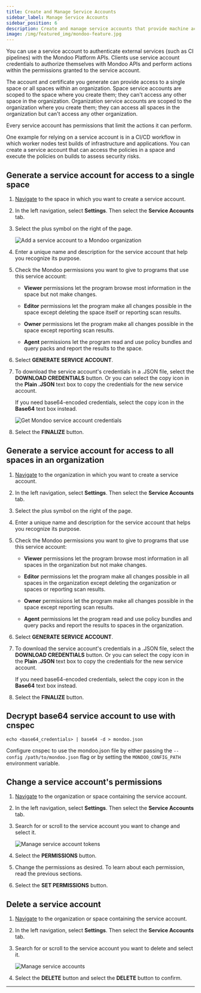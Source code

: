 ```yaml
---
title: Create and Manage Service Accounts
sidebar_label: Manage Service Accounts
sidebar_position: 6
description: Create and manage service accounts that provide machine access to Mondoo Platform.
image: /img/featured_img/mondoo-feature.jpg
---
```


You can use a service account to authenticate external services (such as CI pipelines) with the Mondoo Platform APIs. Clients use service account credentials to authorize themselves with Mondoo APIs and perform actions within the permissions granted to the service account.

The account and certificate you generate can provide access to a single space or all spaces within an organization. Space service accounts are scoped to the space where you create them; they can't access any other space in the organization. Organization service accounts are scoped to the organization where you create them; they can access all spaces in the organization but can't access any other organization.

Every service account has permissions that limit the actions it can perform.

One example for relying on a service account is in a CI/CD workflow in which worker nodes test builds of infrastructure and applications. You can create a service account that can access the policies in a space and execute the policies on builds to assess security risks.

## Generate a service account for access to a single space

1. [Navigate](/platform/start/navigate/) to the space in which you want to create a service account.

2. In the left navigation, select **Settings**. Then select the **Service Accounts** tab.

3. Select the plus symbol on the right of the page.

   ![Add a service account to a Mondoo organization](/img/platform/maintain/access/add-service-account.png)

4. Enter a unique name and description for the service account that help you recognize its purpose.

5. Check the Mondoo permissions you want to give to programs that use this service account:

   - **Viewer** permissions let the program browse most information in the space but not make changes.

   - **Editor** permissions let the program make all changes possible in the space except deleting the space itself or reporting scan results.

   - **Owner** permissions let the program make all changes possible in the space except reporting scan results.

   - **Agent** permissions let the program read and use policy bundles and query packs and report the results to the space.

6. Select **GENERATE SERVICE ACCOUNT**.

7. To download the service account's credentials in a .JSON file, select the **DOWNLOAD CREDENTIALS** button. Or you can select the copy icon in the **Plain .JSON** text box to copy the credentials for the new service account.

   If you need base64-encoded credentials, select the copy icon in the **Base64** text box instead.

   ![Get Mondoo service account credentials](/img/platform/maintain/access/credentials.png)

8. Select the **FINALIZE** button.

## Generate a service account for access to all spaces in an organization

1. [Navigate](/platform/start/navigate/) to the organization in which you want to create a service account.

2. In the left navigation, select **Settings**. Then select the **Service Accounts** tab.

3. Select the plus symbol on the right of the page.

4. Enter a unique name and description for the service account that helps you recognize its purpose.

5. Check the Mondoo permissions you want to give to programs that use this service account:

   - **Viewer** permissions let the program browse most information in all spaces in the organization but not make changes.

   - **Editor** permissions let the program make all changes possible in all spaces in the organization except deleting the organization or spaces or reporting scan results.

   - **Owner** permissions let the program make all changes possible in the space except reporting scan results.

   - **Agent** permissions let the program read and use policy bundles and query packs and report the results to spaces in the organization.

6. Select **GENERATE SERVICE ACCOUNT**.

7. To download the service account's credentials in a .JSON file, select the **DOWNLOAD CREDENTIALS** button. Or you can select the copy icon in the **Plain .JSON** text box to copy the credentials for the new service account.

   If you need base64-encoded credentials, select the copy icon in the **Base64** text box instead.

8. Select the **FINALIZE** button.

## Decrypt base64 service account to use with cnspec

```shell
echo <base64_credentials> | base64 -d > mondoo.json
```

Configure cnspec to use the mondoo.json file by either passing the `--config /path/to/mondoo.json` flag or by setting the `MONDOO_CONFIG_PATH` environment variable.

## Change a service account's permissions

1. [Navigate](/platform/start/navigate/) to the organization or space containing the service account.

2. In the left navigation, select **Settings**. Then select the **Service Accounts** tab.

3. Search for or scroll to the service account you want to change and select it.

   ![Manage service account tokens](/img/platform/maintain/access/select-service-account.png)

4. Select the **PERMISSIONS** button.

5. Change the permissions as desired. To learn about each permission, read the previous sections.

6. Select the **SET PERMISSIONS** button.

## Delete a service account

1. [Navigate](/platform/start/navigate/) to the organization or space containing the service account.

2. In the left navigation, select **Settings**. Then select the **Service Accounts** tab.

3. Search for or scroll to the service account you want to delete and select it.

   ![Manage service accounts](/img/platform/maintain/access/select-service-account.png)

4. Select the **DELETE** button and select the **DELETE** button to confirm.

---
